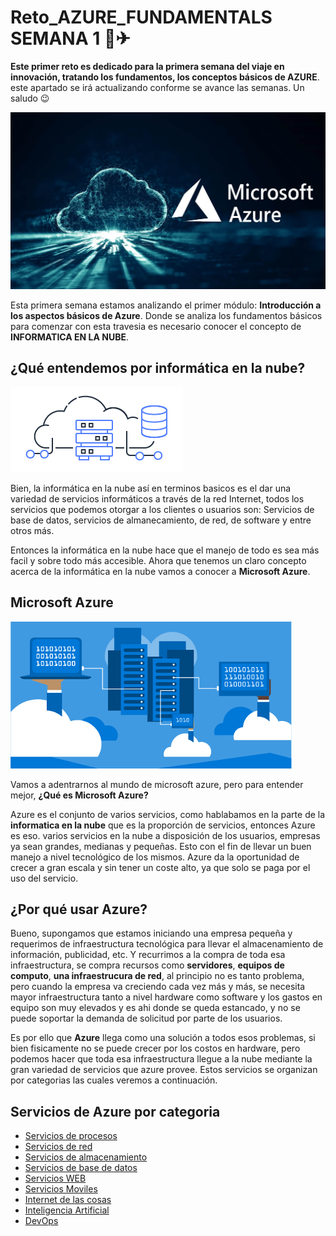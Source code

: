 # Reto_AZURE_FUNDAMENTALS SEMANA 1 🎉✈
**Este primer reto es dedicado para la primera semana del viaje en innovación, tratando los fundamentos, los conceptos básicos de AZURE**.
este apartado se irá actualizando conforme se avance las semanas. Un saludo 😉

![Logo_azure](/imagenes/cloud-computing-azure-00.jpg)

Esta primera semana estamos analizando el primer módulo: **Introducción a los aspectos básicos de Azure**. Donde se analiza los fundamentos básicos
para comenzar con esta travesia es necesario conocer el concepto de **INFORMATICA EN LA NUBE**.

## ¿Qué entendemos por informática en la nube?

![Logo_azure](/imagenes/descarga.png)

Bien, la informática en la nube así en terminos basicos es el dar una variedad de servicios informáticos a través de la red Internet, todos los servicios 
que podemos otorgar a los clientes o usuarios son: Servicios de base de datos, servicios de almanecamiento, de red, de software y entre otros más.

Entonces la informática en la nube hace que el manejo de todo es sea más facil y sobre todo más accesible. Ahora que tenemos un claro concepto acerca de la informática
en la nube vamos a conocer a **Microsoft Azure**.


## Microsoft Azure

![Logo_azures](/imagenes/curso_capacitacion.png)

Vamos a adentrarnos al mundo de microsoft azure, pero para entender mejor, **¿Qué es Microsoft Azure?**

Azure es el conjunto de varios servicios, como hablabamos en la parte de la **informatica en la nube** que es la proporción de servicios, entonces Azure es eso.
varios servicios en la nube a disposición de los usuarios, empresas ya sean grandes, medianas y pequeñas. Esto con el fin de llevar un buen manejo a nivel tecnológico de los mismos.
Azure da la oportunidad de crecer a gran escala y sin tener un coste alto, ya que solo se paga por el uso del servicio. 

## ¿Por qué usar Azure?

Bueno, supongamos que estamos iniciando una empresa pequeña y requerimos de infraestructura tecnológica para llevar el almacenamiento de información, publicidad, etc. 
Y recurrimos a la compra de toda esa infraestructura, se compra recursos como **servidores**, **equipos de computo**, **una infraestrucura de red**,
al principio no es tanto problema, pero cuando la empresa va creciendo cada vez más y más, se necesita mayor infraestructura tanto a nivel hardware como software y los gastos 
en equipo son muy elevados y es ahi donde se queda estancado, y no se puede soportar la demanda de solicitud por parte de los usuarios.

Es por ello que **Azure** llega como una solución a todos esos problemas, si bien fisicamente no se puede crecer por los costos en hardware, pero podemos hacer que toda esa infraestructura llegue a la nube mediante la gran variedad de servicios que azure provee. Estos servicios se organizan por categorias las cuales veremos a continuación.

## Servicios de Azure  por categoria

- [Servicios de procesos]()
- [Servicios de red](/apartado/redes.md)
- [Servicios de almacenamiento](/apartado/almacenamiento.md)
- [Servicios de base de datos](/apartado/databases.md)
- [Servicios WEB]()
- [Servicios Moviles]()
- [Internet de las cosas]()
- [Inteligencia Artificial]()
- [DevOps]()






